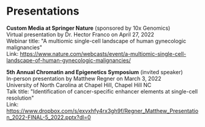 # Presentations

**Custom Media at Springer Nature** (sponsored by 10x Genomics)\
Virtual presentation by Dr. Hector Franco on April 27, 2022\
Webinar title: "A multiomic single-cell landscape of human gynecologic malignancies"\
Link: https://www.nature.com/webcasts/event/a-multiomic-single-cell-landscape-of-human-gynecologic-malignancies/

**5th Annual Chromatin and Epigenetics Symposium** (invited speaker)\
In-person presentation by Matthew Regner on March 3, 2022\
University of North Carolina at Chapel Hill, Chapel Hill NC\
Talk title: "Identification of cancer-specific enhancer elements at single-cell resolution"\
Link: https://www.dropbox.com/s/exvxhfy4rx3gh9f/Regner_Matthew_Presentation_2022-FINAL-5_2022.pptx?dl=0 
